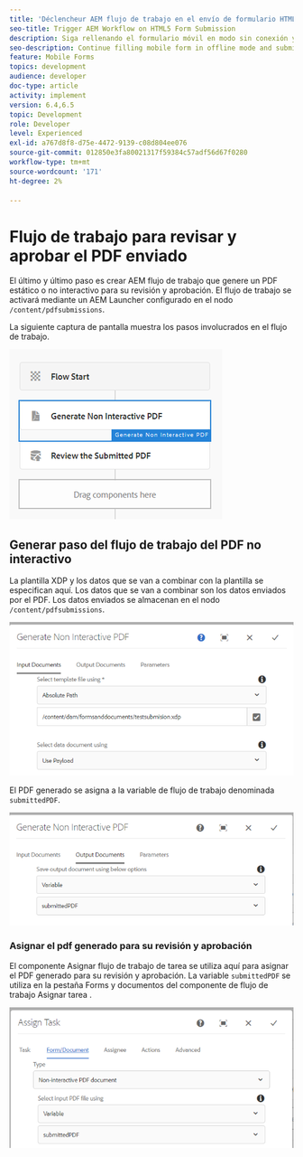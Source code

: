 ```yaml
---
title: 'Déclencheur AEM flujo de trabajo en el envío de formulario HTML5: revisar y aprobar el PDF'
seo-title: Trigger AEM Workflow on HTML5 Form Submission
description: Siga rellenando el formulario móvil en modo sin conexión y envíe el formulario móvil al flujo de trabajo AEM déclencheur
seo-description: Continue filling mobile form in offline mode and submit mobile form to trigger AEM workflow
feature: Mobile Forms
topics: development
audience: developer
doc-type: article
activity: implement
version: 6.4,6.5
topic: Development
role: Developer
level: Experienced
exl-id: a767d8f8-d75e-4472-9139-c08d804ee076
source-git-commit: 012850e3fa80021317f59384c57adf56d67f0280
workflow-type: tm+mt
source-wordcount: '171'
ht-degree: 2%

---
```


# Flujo de trabajo para revisar y aprobar el PDF enviado

El último y último paso es crear AEM flujo de trabajo que genere un PDF estático o no interactivo para su revisión y aprobación. El flujo de trabajo se activará mediante un AEM Launcher configurado en el nodo `/content/pdfsubmissions`.

La siguiente captura de pantalla muestra los pasos involucrados en el flujo de trabajo.

![flujo de trabajo](assets/workflow.PNG)

## Generar paso del flujo de trabajo del PDF no interactivo

La plantilla XDP y los datos que se van a combinar con la plantilla se especifican aquí. Los datos que se van a combinar son los datos enviados por el PDF. Los datos enviados se almacenan en el nodo `/content/pdfsubmissions`.

![flujo de trabajo](assets/generate-pdf1.PNG)

El PDF generado se asigna a la variable de flujo de trabajo denominada `submittedPDF`.

![flujo de trabajo](assets/generate-pdf2.PNG)

### Asignar el pdf generado para su revisión y aprobación

El componente Asignar flujo de trabajo de tarea se utiliza aquí para asignar el PDF generado para su revisión y aprobación. La variable `submittedPDF` se utiliza en la pestaña Forms y documentos del componente de flujo de trabajo Asignar tarea .

![flujo de trabajo](assets/assign-task.PNG)
